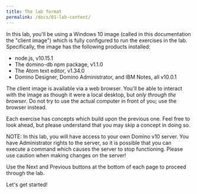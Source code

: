 ```yaml
---
title: The lab format
permalink: /docs/01-lab-content/
---
```


In this lab, you'll be using a Windows 10 image (called in this documentation the "client image") which is fully configured to run the exercises in the lab.  Specifically, the image has the following products installed:

- node.js, v10.15.1
- The domino-db npm package, v1.1.0
- The Atom text editor, v1.34.0
- Domino Designer, Domino Administrator, and IBM Notes, all v10.0.1

The client image is available via a web browser. You'll be able to interact with the image as though it were a local desktop, but _only through the browser_. Do not try to use the actual computer in front of you; use the browser instead.

Each exercise has concepts which build upon the previous one. Feel free to look ahead, but please understand that you may skip a concept in doing so.

NOTE: In this lab, you will have access to your own Domino v10 server. You have Administrator rights to the server, so it is possible that you can execute a command which causes the server to stop functioning. Please use caution when making changes on the server!

Use the Next and Previous buttons at the bottom of each page to proceed through the lab.

Let's get started!